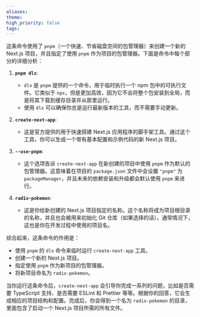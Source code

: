 ```yaml
---
aliases: 
theme: 
high_priority: false
tags:
---
```

这条命令使用了 `pnpm`（一个快速、节省磁盘空间的包管理器）来创建一个新的 Next.js 项目，并且指定了使用 `pnpm` 作为项目的包管理器。下面是命令中每个部分的详细分析：

1. **`pnpm dlx`**:
   - `dlx` 是 `pnpm` 提供的一个命令，用于临时执行一个 npm 包中的可执行文件。它类似于 `npx`，但是更加高效，因为它不会将整个包安装到全局，而是将其下载到缓存目录并从那里运行。
   - 使用 `dlx` 可以确保你总是运行最新版本的工具，而不需要手动更新。

2. **`create-next-app`**:
   - 这是官方提供的用于快速搭建 Next.js 应用程序的脚手架工具。通过这个工具，你可以生成一个带有基本配置和示例代码的新 Next.js 项目。

3. **`--use-pnpm`**:
   - 这个选项告诉 `create-next-app` 在新创建的项目中使用 `pnpm` 作为默认的包管理器。这意味着在项目的 `package.json` 文件中会设置 `"pnpm"` 为 `packageManager`，并且未来的依赖安装和升级都会默认使用 `pnpm` 来进行。

4. **`radix-pokemon`**:
   - 这是你给新创建的 Next.js 项目指定的名称。这个名称将成为项目根目录的名称，并且也会被用来初始化 Git 仓库（如果选择的话）。通常情况下，这也是你在开发过程中使用的项目名。

综合起来，这条命令的作用是：
- 使用 `pnpm` 的 `dlx` 命令来临时运行 `create-next-app` 工具。
- 创建一个新的 Next.js 项目。
- 指定使用 `pnpm` 作为新项目的包管理器。
- 将新项目命名为 `radix-pokemon`。

当你运行这条命令后，`create-next-app` 会引导你完成一系列的问题，比如是否需要 TypeScript 支持、是否需要 ESLint 和 Prettier 等等。根据你的回答，它会生成相应的项目结构和配置。完成后，你会得到一个名为 `radix-pokemon` 的目录，里面包含了启动一个 Next.js 项目所需的所有文件。